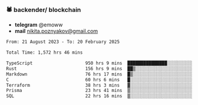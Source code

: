 ### 🕷 backender/ blockchain
- **telegram** @emoww
- **mail** nikita.poznyakov@gmail.com

<!--START_SECTION:waka-->

```txt
From: 21 August 2023 - To: 20 February 2025

Total Time: 1,572 hrs 46 mins

TypeScript                    950 hrs 9 mins  ███████████████░░░░░░░░░░   60.21 %
Rust                          156 hrs 9 mins  ██▒░░░░░░░░░░░░░░░░░░░░░░   09.90 %
Markdown                      76 hrs 17 mins  █▒░░░░░░░░░░░░░░░░░░░░░░░   04.83 %
C                             60 hrs 6 mins   █░░░░░░░░░░░░░░░░░░░░░░░░   03.81 %
Terraform                     38 hrs 3 mins   ▓░░░░░░░░░░░░░░░░░░░░░░░░   02.41 %
Prisma                        23 hrs 41 mins  ▒░░░░░░░░░░░░░░░░░░░░░░░░   01.50 %
SQL                           22 hrs 16 mins  ▒░░░░░░░░░░░░░░░░░░░░░░░░   01.41 %
```

<!--END_SECTION:waka-->




